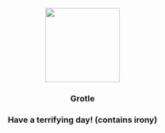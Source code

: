 <p align="center">
    <img src="https://raw.githubusercontent.com/PokeAPI/sprites/master/sprites/pokemon/388.png" width="150" height="150">
</p>
<h3 align="center"> <b>Grotle</b></h3>
<h3 align="center">Have a terrifying day! (contains irony)</h3>
